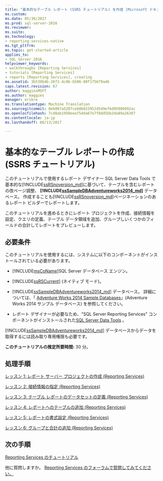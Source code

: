 ```yaml
---
title: "基本的なテーブル レポート (SSRS チュートリアル) を作成 |Microsoft ドキュメント"
ms.custom: 
ms.date: 05/30/2017
ms.prod: sql-server-2016
ms.reviewer: 
ms.suite: 
ms.technology:
- reporting-services-native
ms.tgt_pltfrm: 
ms.topic: get-started-article
applies_to:
- SQL Server 2016
helpviewer_keywords:
- walkthroughs [Reporting Services]
- tutorials [Reporting Services]
- reports [Reporting Services], creating
ms.assetid: 3b539b4b-26f2-4c0b-b506-80f175679a46
caps.latest.revision: 67
author: maggiesMSFT
ms.author: maggies
manager: erikre
ms.translationtype: Machine Translation
ms.sourcegitcommit: 0eb007a5207ceb0b023952d5d9ef6d95986092ac
ms.openlocfilehash: 7cd0ab1950eeaf54da67e7f8dd5bb2da89a26307
ms.contentlocale: ja-jp
ms.lasthandoff: 06/13/2017

---
```


# <a name="create-a-basic-table-report-ssrs-tutorial"></a>基本的なテーブル レポートの作成 (SSRS チュートリアル)

このチュートリアルで使用するレポート デザイナー SQL Server Data Tools で基本的な[!INCLUDE[ssRSnoversion_md](../includes/ssrsnoversion-md.md)]に基づいて、テーブルを含むレポートの改ページ調整、  **[!INCLUDE[ssSampleDBAdventureworks2014_md](../includes/sssampledbadventureworks2014-md.md)]** データベース。 作成することも[!INCLUDE[ssRSnoversion_md](../includes/ssrsnoversion-md.md)]ページネーションのあるレポート ビルダーでレポートします。 

このチュートリアルを進めるときにレポート プロジェクトを作成、接続情報を設定、クエリの定義、テーブル データ領域を追加、グループしいくつかのフィールドの合計してレポートをプレビューします。  
  
## <a name="requirements"></a>必要条件  
このチュートリアルを使用するには、システムに以下のコンポーネントがインストールされている必要があります。  
  
-   [!INCLUDE[msCoName](../includes/msconame-md.md)]SQL Server データベース エンジン。  
  
-   [!INCLUDE[ssRSCurrent](../includes/ssrscurrent-md.md)] (ネイティブ モード)。  
  
-   [!INCLUDE[ssSampleDBAdventureworks2014_md](../includes/sssampledbadventureworks2014-md.md)] データベース。  詳細については、「 [Adventure Works 2014 Sample Databases](https://msftdbprodsamples.codeplex.com/releases/view/125550)」(Adventure Works 2014 サンプル データベース) を参照してください。  
  
 -   レポート デザイナーが必要なため、"SQL Server Reporting Services" コンポーネントがインストールされた[SQL Server Data Tools](https://msdn.microsoft.com/library/mt204009.aspx) 。    
  
[!INCLUDE[ssSampleDBAdventureworks2014_md](../includes/sssampledbadventureworks2014-md.md)] データベースからデータを取得するには読み取り専用権限も必要です。

**このチュートリアルの推定所要時間:** 30 分。
  
## <a name="tasks"></a>処理手順  
[レッスン 1: レポート サーバー プロジェクトの作成 (Reporting Services)](../reporting-services/lesson-1-creating-a-report-server-project-reporting-services.md)  
  
[レッスン 2: 接続情報の指定 (Reporting Services)](../reporting-services/lesson-2-specifying-connection-information-reporting-services.md)  
  
[レッスン 3: テーブル レポートのデータセットの定義 (Reporting Services)](../reporting-services/lesson-3-defining-a-dataset-for-the-table-report-reporting-services.md)  
  
[レッスン 4: レポートへのテーブルの追加 (Reporting Services)](../reporting-services/lesson-4-adding-a-table-to-the-report-reporting-services.md)  
  
[レッスン 5: レポートの書式設定 (Reporting Services)](../reporting-services/lesson-5-formatting-a-report-reporting-services.md)  
  
[レッスン 6: グループと合計の追加 (Reporting Services)](../reporting-services/lesson-6-adding-grouping-and-totals-reporting-services.md)  

## <a name="next-steps"></a>次の手順

[Reporting Services のチュートリアル](../reporting-services/reporting-services-tutorials-ssrs.md)  

他に質問しますか。 [Reporting Services のフォーラムで質問してみてください。](http://go.microsoft.com/fwlink/?LinkId=620231)
